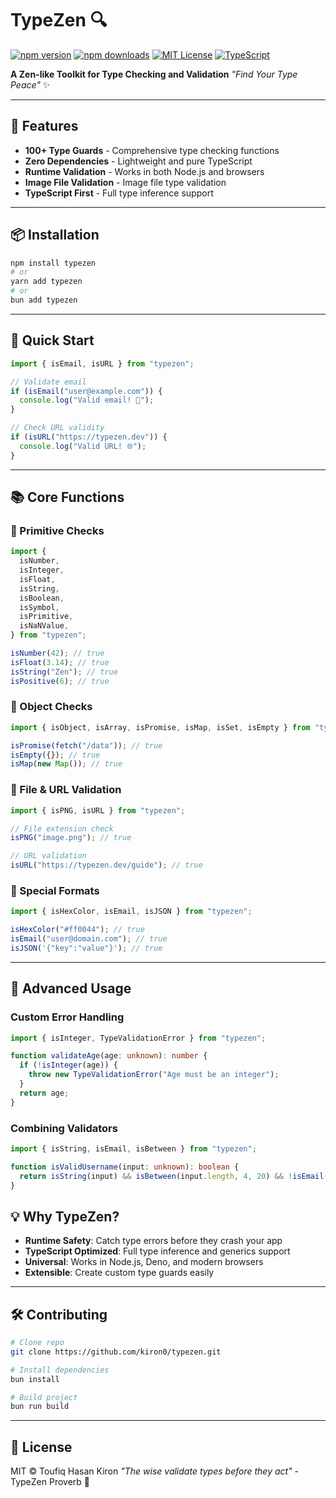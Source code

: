 # TypeZen 🔍

[![npm version](https://img.shields.io/npm/v/typezen.svg?style=flat-square)](https://www.npmjs.com/package/typezen)
[![npm downloads](https://img.shields.io/npm/dm/typezen.svg?style=flat-square)](https://www.npmjs.com/package/typezen)
[![MIT License](https://img.shields.io/badge/license-MIT-blue.svg?style=flat-square)](LICENSE)
[![TypeScript](https://img.shields.io/badge/%3C%2F%3E-TypeScript-%230074c1.svg?style=flat-square)](https://www.typescriptlang.org/)

**A Zen-like Toolkit for Type Checking and Validation**
_"Find Your Type Peace"_ ✨

---

## 🌟 Features

- **100+ Type Guards** - Comprehensive type checking functions
- **Zero Dependencies** - Lightweight and pure TypeScript
- **Runtime Validation** - Works in both Node.js and browsers
- **Image File Validation** - Image file type validation
- **TypeScript First** - Full type inference support

---

## 📦 Installation

```bash
npm install typezen
# or
yarn add typezen
# or
bun add typezen
```

---

## 🚀 Quick Start

```typescript
import { isEmail, isURL } from "typezen";

// Validate email
if (isEmail("user@example.com")) {
  console.log("Valid email! 📧");
}

// Check URL validity
if (isURL("https://typezen.dev")) {
  console.log("Valid URL! 🌐");
}
```

---

## 📚 Core Functions

### 🔢 Primitive Checks

```typescript
import {
  isNumber,
  isInteger,
  isFloat,
  isString,
  isBoolean,
  isSymbol,
  isPrimitive,
  isNaNValue,
} from "typezen";

isNumber(42); // true
isFloat(3.14); // true
isString("Zen"); // true
isPositive(6); // true
```

### 🧰 Object Checks

```typescript
import { isObject, isArray, isPromise, isMap, isSet, isEmpty } from "typezen";

isPromise(fetch("/data")); // true
isEmpty({}); // true
isMap(new Map()); // true
```

### 📂 File & URL Validation

```typescript
import { isPNG, isURL } from "typezen";

// File extension check
isPNG("image.png"); // true

// URL validation
isURL("https://typezen.dev/guide"); // true
```

### 🎨 Special Formats

```typescript
import { isHexColor, isEmail, isJSON } from "typezen";

isHexColor("#ff0044"); // true
isEmail("user@domain.com"); // true
isJSON('{"key":"value"}'); // true
```

---

## 🧠 Advanced Usage

### Custom Error Handling

```typescript
import { isInteger, TypeValidationError } from "typezen";

function validateAge(age: unknown): number {
  if (!isInteger(age)) {
    throw new TypeValidationError("Age must be an integer");
  }
  return age;
}
```

### Combining Validators

```typescript
import { isString, isEmail, isBetween } from "typezen";

function isValidUsername(input: unknown): boolean {
  return isString(input) && isBetween(input.length, 4, 20) && !isEmail(input);
}
```

## 💡 Why TypeZen?

- **Runtime Safety**: Catch type errors before they crash your app
- **TypeScript Optimized**: Full type inference and generics support
- **Universal**: Works in Node.js, Deno, and modern browsers
- **Extensible**: Create custom type guards easily

---

## 🛠️ Contributing

```bash
# Clone repo
git clone https://github.com/kiron0/typezen.git

# Install dependencies
bun install

# Build project
bun run build
```

---

## 📜 License

MIT © Toufiq Hasan Kiron
_"The wise validate types before they act"_ - TypeZen Proverb 🎋
